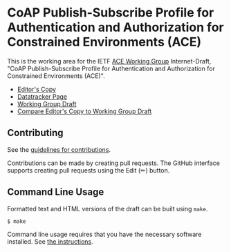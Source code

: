 # CoAP Publish-Subscribe Profile for Authentication and Authorization for Constrained Environments (ACE)

This is the working area for the IETF [ACE Working Group](https://datatracker.ietf.org/wg/ace/documents/) Internet-Draft, "CoAP Publish-Subscribe Profile for Authentication and Authorization for Constrained Environments (ACE)".

* [Editor's Copy](https://ace-wg.github.io/pubsub-profile/#go.draft-ietf-ace-coap-pubsub-profile.html)
* [Datatracker Page](https://datatracker.ietf.org/doc/draft-ietf-ace-coap-pubsub-profile)
* [Working Group Draft](https://datatracker.ietf.org/doc/html/draft-ietf-ace-coap-pubsub-profile)
* [Compare Editor's Copy to Working Group Draft](https://ace-wg.github.io/pubsub-profile/#go.draft-ietf-ace-coap-pubsub-profile.diff)


## Contributing

See the
[guidelines for contributions](https://github.com/ace-wg/pubsub-profile/blob/master/CONTRIBUTING.md).

Contributions can be made by creating pull requests.
The GitHub interface supports creating pull requests using the Edit (✏) button.


## Command Line Usage

Formatted text and HTML versions of the draft can be built using `make`.

```sh
$ make
```

Command line usage requires that you have the necessary software installed.  See
[the instructions](https://github.com/martinthomson/i-d-template/blob/main/doc/SETUP.md).

